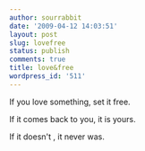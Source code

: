 ```yaml
---
author: sourrabbit
date: '2009-04-12 14:03:51'
layout: post
slug: lovefree
status: publish
comments: true
title: love&free
wordpress_id: '511'
---
```


If you love something, set it free.

If it comes back to you, it is yours.

If it doesn't , it never was.


